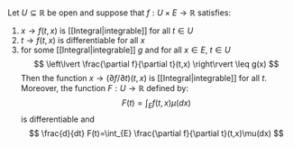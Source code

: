Let $U\subseteq \mathbb{R}$ be open and suppose that $f:U\times E\to \mathbb{R}$ satisfies:
1. $x\to f(t,x)$ is [[Integral|integrable]] for all $t\in U$
2. $t\to f(t,x)$ is differentiable for all $x$
3. for some [[Integral|integrable]] $g$ and for all $x\in E$, $t\in U$
   $$
\left\lvert  \frac{\partial f}{\partial t}(t,x)  \right\rvert \leq g(x)
$$
Then the function $x\to(\partial f/ \partial t)(t,x)$ is [[Integral|integrable]] for all $t$. 
Moreover, the function $F:U\to \mathbb{R}$ defined by:
$$
F(t)=\int_{E} f(t,x) \mu(dx)
$$
is differentiable and
$$
\frac{d}{dt} F(t)=\int_{E} \frac{\partial f}{\partial t}(t,x)\mu(dx)
$$
